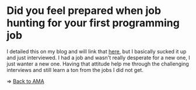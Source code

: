 # Did you feel prepared when job hunting for your first programming job

I detailed this on my blog and will link that [here](http://theblackc000000de.blogspot.com/search?q=interview), but I basically sucked it up and just interviewed. I had a job and wasn't really desperate for a new one, I just wanter a new one. Having that attitude help me through the challenging interviews and still learn a ton from the jobs I did not get.

=> [Back to AMA](https://github.com/brianllamar/ama/blob/master/README.md)
